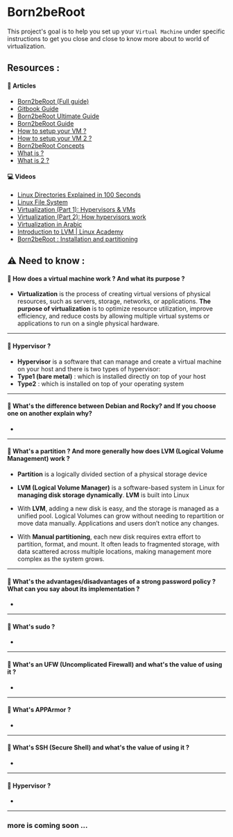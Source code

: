 # Born2beRoot

This project's goal is to help you set up your `Virtual Machine` under specific instructions to get you close and close to know more about to world of virtualization.


## Resources :
#### 📘 Articles
 - [Born2beRoot (Full guide)](https://mathieu-soysal.gitbook.io/born2beroot)
 - [Gitbook Guide](https://42-cursus.gitbook.io/guide/rank-01/born2beroot)
 - [Born2beRoot Ultimate Guide](https://github.com/DevAwizard/Born2BeRoot_Guide_by_anwu-yan)
  - [Born2beRoot Guide](https://github.com/achrafelkhnissi/Born2beroot?tab=readme-ov-file)
 - [How to setup your VM ?](https://github.com/Thuggonaut/42IC_Ring01_Born2beRoot/)
 - [How to setup your VM 2 ?](https://github.com/pasqualerossi/Born2BeRoot-Guide)
 - [Born2beRoot Concepts](https://github.com/ila36IX/Notes/blob/cc6ad69c42dba5585de73445b2b3876eac26c7de/born2beroot/helloroot.md#L241-L295)
 - [What is ?](https://github.com/amaitou/Born2beRoot)
 - [What is 2 ?](https://github.com/Thuggonaut/42IC_Ring01_Born2beRoot/)
#### 💻 Videos
- [Linux Directories Explained in 100 Seconds](https://www.youtube.com/watch?v=42iQKuQodW4)
- [Linux File System](https://www.youtube.com/watch?v=A3G-3hp88mo)
- [Virtualization (Part 1): Hypervisors & VMs](https://www.youtube.com/watch?v=a75fC8xnBn8)
- [Virtualization (Part 2): How hypervisors work](https://www.youtube.com/watch?v=L0IDOQneyRE)
- [Virtualization in Arabic](https://www.youtube.com/watch?v=3HChgNmRYJU)
- [Introduction to LVM | Linux Academy](https://www.youtube.com/watch?v=dMHFArkANP8&list=PLAoA-usw1t-4sIlwNXKS2RIn0ZBx4VQhn)
- [Born2beRoot : Installation and partitioning](https://www.youtube.com/watch?v=3HChgNmRYJU)
## ⚠️ Need to know :

#### 🔷 How does a virtual machine work ? And what its purpose ?
    
- **Virtualization** is the process of creating virtual versions of physical resources, such as servers, storage, networks, or applications. **The purpose of virtualization** is to optimize resource utilization, improve efficiency, and reduce costs by allowing multiple virtual systems or applications to run on a single physical hardware.
---
#### 🔷 Hypervisor ?

- **Hypervisor** is a software that can manage and create a virtual machine on your host and there is two types of hypervisor:
- **Type1 (bare metal)** : which is installed directly on top of your host
- **Type2** : which is installed on top of your operating system
---
#### 🔷 What's the difference between Debian and Rocky? and If you choose one on another explain why?
-
---
#### 🔷 What's a partition ? And more generally how does LVM (Logical Volume Management) work ?
- **Partition** is a logically divided section of a physical storage device 

- **LVM (Logical Volume Manager)** is a software-based system in Linux for **managing disk storage dynamically**. **LVM** is built into Linux

- With **LVM**, adding a new disk is easy, and the storage is managed as a unified pool. Logical Volumes can grow without needing to repartition or move data manually. Applications and users don’t notice any changes.

- With **Manual partitioning**, each new disk requires extra effort to partition, format, and mount. It often leads to fragmented storage, with data scattered across multiple locations, making management more complex as the system grows.
---
#### 🔷 What's the advantages/disadvantages of a strong password policy ? What can you say about its implementation ?
-
---
#### 🔷 What's sudo ?
-
---
#### 🔷 What's an UFW (Uncomplicated Firewall) and what's the value of using it ?
-
---
#### 🔷 What's APPArmor ?
-
---
#### 🔷 What's SSH (Secure Shell) and what's the value of using it ?
-
---
#### 🔷 Hypervisor ?
-
---


### more is coming soon ...
